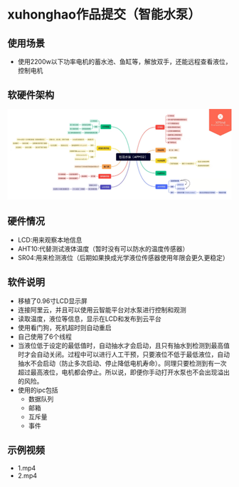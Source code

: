# xuhonghao作品提交（智能水泵）

## 使用场景
- 使用2200w以下功率电机的蓄水池、鱼缸等，解放双手，还能远程查看液位，控制电机

## 软硬件架构
![](./picture/1.jpg)

## 硬件情况
- LCD:用来观察本地信息
- AHT10:代替测试液体温度（暂时没有可以防水的温度传感器）
- SR04:用来检测液位（后期如果换成光学液位传感器使用年限会更久更稳定）

## 软件说明
- 移植了0.96寸LCD显示屏
- 连接阿里云，并且可以使用云智能平台对水泵进行控制和观测
- 读取温度，液位等信息，显示在LCD和发布到云平台
- 使用看门狗，死机超时则自动重启
- 自己使用了6个线程
- 当液位低于设定的最低值时，自动抽水才会启动，且只有抽水到检测到最高值时才会自动关闭。过程中可以进行人工干预，只要液位不低于最低液位，自动抽水不会启动（防止多次启动、停止降低电机寿命）。同理只要检测到有一次超过最高液位，电机都会停止。所以说，即便你手动打开水泵也不会出现溢出的风险。
- 使用的ipc包括
    - 数据队列
    - 邮箱
    - 互斥量
    - 事件

## 示例视频
- 1.mp4
- 2.mp4


